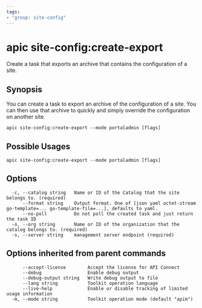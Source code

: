 ```yaml
---
tags:
- "group: site-config"
---
```

# apic site-config:create-export

Create a task that exports an archive that contains the configuration of a site.

## Synopsis

You can create a task to export an archive of the configuration of a site. You can then use that archive to quickly and simply override the configuration on another site.

```
apic site-config:create-export --mode portaladmin [flags]
```

## Possible Usages

```
apic site-config:create-export --mode portaladmin [flags]
```

## Options

```
  -c, --catalog string   Name or ID of the Catalog that the site belongs to. (required)
      --format string    Output format. One of [json yaml octet-stream go-template=... go-template-file=...], defaults to yaml.
      --no-poll          Do not poll the created task and just return the task ID
  -o, --org string       Name or ID of the organization that the catalog belongs to. (required)
  -s, --server string    management server endpoint (required)
```

## Options inherited from parent commands

```
      --accept-license        Accept the license for API Connect
      --debug                 Enable debug output
      --debug-output string   Write debug output to file
      --lang string           Toolkit operation language
      --live-help             Enable or disable tracking of limited usage information
  -m, --mode string           Toolkit operation mode (default "apim")
```
